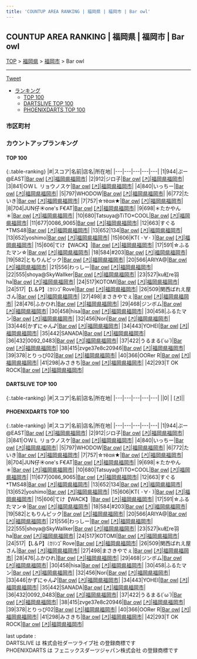 ```yaml
---
title: 'COUNTUP AREA RANKING | 福岡県 | 福岡市 | Bar owl'
---
```

## COUNTUP AREA RANKING | 福岡県 | 福岡市 | Bar owl

[TOP](/darts/rank/) > [福岡県](/darts/rank/福岡県/) > [福岡市](/darts/rank/福岡県/福岡市/) > Bar owl

___

<a href="https://twitter.com/share?ref_src=twsrc%5Etfw" data-text="COUNTUP AREA RANKING | 福岡県福岡市Bar owl" class="twitter-share-button" data-hashtags="DARTSLIVE,PHOENIXDARTS,darts,ダーツ" data-show-count="false">Tweet</a>

* [ランキング](#カウントアップランキング)
    * [TOP 100](#top-100)
    * [DARTSLIVE TOP 100](#dartslive-top-100)
    * [PHOENIXDARTS TOP 100](#phoenixdarts-top-100)

### 市区町村

<ul>

</ul>

### カウントアップランキング

#### TOP 100



{:.table-ranking}
|#|スコア|名前|店名|所在地|
|---|---|---|---|---|
|1|944|<span class="rank-name-pd">ぷー@EAST</span>|<a href="/darts/rank/shops/82139.html">Bar owl</a> <a href="https://vs.phoenixdarts.com/jp/shop/shopDetailInfo/s_82139?s_seq=82139">[↗]</a>|<a href="/darts/rank/福岡県/福岡市">福岡県福岡市</a>|
|2|912|<span class="rank-name-pd">ジロ子</span>|<a href="/darts/rank/shops/82139.html">Bar owl</a> <a href="https://vs.phoenixdarts.com/jp/shop/shopDetailInfo/s_82139?s_seq=82139">[↗]</a>|<a href="/darts/rank/福岡県/福岡市">福岡県福岡市</a>|
|3|841|<span class="rank-name-pd">ＯＷＬ リョウノスケ</span>|<a href="/darts/rank/shops/82139.html">Bar owl</a> <a href="https://vs.phoenixdarts.com/jp/shop/shopDetailInfo/s_82139?s_seq=82139">[↗]</a>|<a href="/darts/rank/福岡県/福岡市">福岡県福岡市</a>|
|4|840|<span class="rank-name-pd">いっちー</span>|<a href="/darts/rank/shops/82139.html">Bar owl</a> <a href="https://vs.phoenixdarts.com/jp/shop/shopDetailInfo/s_82139?s_seq=82139">[↗]</a>|<a href="/darts/rank/福岡県/福岡市">福岡県福岡市</a>|
|5|797|<span class="rank-name-pd">WHODOW</span>|<a href="/darts/rank/shops/82139.html">Bar owl</a> <a href="https://vs.phoenixdarts.com/jp/shop/shopDetailInfo/s_82139?s_seq=82139">[↗]</a>|<a href="/darts/rank/福岡県/福岡市">福岡県福岡市</a>|
|6|772|<span class="rank-name-pd">たいき</span>|<a href="/darts/rank/shops/82139.html">Bar owl</a> <a href="https://vs.phoenixdarts.com/jp/shop/shopDetailInfo/s_82139?s_seq=82139">[↗]</a>|<a href="/darts/rank/福岡県/福岡市">福岡県福岡市</a>|
|7|757|<span class="rank-name-pd">☆тёαя★</span>|<a href="/darts/rank/shops/82139.html">Bar owl</a> <a href="https://vs.phoenixdarts.com/jp/shop/shopDetailInfo/s_82139?s_seq=82139">[↗]</a>|<a href="/darts/rank/福岡県/福岡市">福岡県福岡市</a>|
|8|704|<span class="rank-name-pd">JUN仔☀︎one&#x27;s F€AT</span>|<a href="/darts/rank/shops/82139.html">Bar owl</a> <a href="https://vs.phoenixdarts.com/jp/shop/shopDetailInfo/s_82139?s_seq=82139">[↗]</a>|<a href="/darts/rank/福岡県/福岡市">福岡県福岡市</a>|
|9|698|<span class="rank-name-pd">＊たかやん＊</span>|<a href="/darts/rank/shops/82139.html">Bar owl</a> <a href="https://vs.phoenixdarts.com/jp/shop/shopDetailInfo/s_82139?s_seq=82139">[↗]</a>|<a href="/darts/rank/福岡県/福岡市">福岡県福岡市</a>|
|10|680|<span class="rank-name-pd">Tatsuya@TiTO×COOL</span>|<a href="/darts/rank/shops/82139.html">Bar owl</a> <a href="https://vs.phoenixdarts.com/jp/shop/shopDetailInfo/s_82139?s_seq=82139">[↗]</a>|<a href="/darts/rank/福岡県/福岡市">福岡県福岡市</a>|
|11|677|<span class="rank-name-pd">0086_9065</span>|<a href="/darts/rank/shops/82139.html">Bar owl</a> <a href="https://vs.phoenixdarts.com/jp/shop/shopDetailInfo/s_82139?s_seq=82139">[↗]</a>|<a href="/darts/rank/福岡県/福岡市">福岡県福岡市</a>|
|12|663|<span class="rank-name-pd">すぐる*TMS48</span>|<a href="/darts/rank/shops/82139.html">Bar owl</a> <a href="https://vs.phoenixdarts.com/jp/shop/shopDetailInfo/s_82139?s_seq=82139">[↗]</a>|<a href="/darts/rank/福岡県/福岡市">福岡県福岡市</a>|
|13|652|<span class="rank-name-pd">134</span>|<a href="/darts/rank/shops/82139.html">Bar owl</a> <a href="https://vs.phoenixdarts.com/jp/shop/shopDetailInfo/s_82139?s_seq=82139">[↗]</a>|<a href="/darts/rank/福岡県/福岡市">福岡県福岡市</a>|
|13|652|<span class="rank-name-pd">yoshimo</span>|<a href="/darts/rank/shops/82139.html">Bar owl</a> <a href="https://vs.phoenixdarts.com/jp/shop/shopDetailInfo/s_82139?s_seq=82139">[↗]</a>|<a href="/darts/rank/福岡県/福岡市">福岡県福岡市</a>|
|15|606|<span class="rank-name-pd">KT( ･∀･ )</span>|<a href="/darts/rank/shops/82139.html">Bar owl</a> <a href="https://vs.phoenixdarts.com/jp/shop/shopDetailInfo/s_82139?s_seq=82139">[↗]</a>|<a href="/darts/rank/福岡県/福岡市">福岡県福岡市</a>|
|15|606|<span class="rank-name-pd">てけ【WACK】</span>|<a href="/darts/rank/shops/82139.html">Bar owl</a> <a href="https://vs.phoenixdarts.com/jp/shop/shopDetailInfo/s_82139?s_seq=82139">[↗]</a>|<a href="/darts/rank/福岡県/福岡市">福岡県福岡市</a>|
|17|591|<span class="rank-name-pd">☆ふるたマン☆</span>|<a href="/darts/rank/shops/82139.html">Bar owl</a> <a href="https://vs.phoenixdarts.com/jp/shop/shopDetailInfo/s_82139?s_seq=82139">[↗]</a>|<a href="/darts/rank/福岡県/福岡市">福岡県福岡市</a>|
|18|584|<span class="rank-name-pd">#203</span>|<a href="/darts/rank/shops/82139.html">Bar owl</a> <a href="https://vs.phoenixdarts.com/jp/shop/shopDetailInfo/s_82139?s_seq=82139">[↗]</a>|<a href="/darts/rank/福岡県/福岡市">福岡県福岡市</a>|
|19|582|<span class="rank-name-pd">ともりんピック</span>|<a href="/darts/rank/shops/82139.html">Bar owl</a> <a href="https://vs.phoenixdarts.com/jp/shop/shopDetailInfo/s_82139?s_seq=82139">[↗]</a>|<a href="/darts/rank/福岡県/福岡市">福岡県福岡市</a>|
|20|566|<span class="rank-name-pd">ARIYA@</span>|<a href="/darts/rank/shops/82139.html">Bar owl</a> <a href="https://vs.phoenixdarts.com/jp/shop/shopDetailInfo/s_82139?s_seq=82139">[↗]</a>|<a href="/darts/rank/福岡県/福岡市">福岡県福岡市</a>|
|21|556|<span class="rank-name-pd">わっしー</span>|<a href="/darts/rank/shops/82139.html">Bar owl</a> <a href="https://vs.phoenixdarts.com/jp/shop/shopDetailInfo/s_82139?s_seq=82139">[↗]</a>|<a href="/darts/rank/福岡県/福岡市">福岡県福岡市</a>|
|22|555|<span class="rank-name-pd">shoya@SkyWallker</span>|<a href="/darts/rank/shops/82139.html">Bar owl</a> <a href="https://vs.phoenixdarts.com/jp/shop/shopDetailInfo/s_82139?s_seq=82139">[↗]</a>|<a href="/darts/rank/福岡県/福岡市">福岡県福岡市</a>|
|23|527|<span class="rank-name-pd">ku紅re羽ha</span>|<a href="/darts/rank/shops/82139.html">Bar owl</a> <a href="https://vs.phoenixdarts.com/jp/shop/shopDetailInfo/s_82139?s_seq=82139">[↗]</a>|<a href="/darts/rank/福岡県/福岡市">福岡県福岡市</a>|
|24|517|<span class="rank-name-pd">KOTOMI</span>|<a href="/darts/rank/shops/82139.html">Bar owl</a> <a href="https://vs.phoenixdarts.com/jp/shop/shopDetailInfo/s_82139?s_seq=82139">[↗]</a>|<a href="/darts/rank/福岡県/福岡市">福岡県福岡市</a>|
|24|517|<span class="rank-name-pd">【L＆P】ﾐｶﾘﾝｺﾞRove</span>|<a href="/darts/rank/shops/82139.html">Bar owl</a> <a href="https://vs.phoenixdarts.com/jp/shop/shopDetailInfo/s_82139?s_seq=82139">[↗]</a>|<a href="/darts/rank/福岡県/福岡市">福岡県福岡市</a>|
|26|509|<span class="rank-name-pd">関西ばれえ屋さん</span>|<a href="/darts/rank/shops/82139.html">Bar owl</a> <a href="https://vs.phoenixdarts.com/jp/shop/shopDetailInfo/s_82139?s_seq=82139">[↗]</a>|<a href="/darts/rank/福岡県/福岡市">福岡県福岡市</a>|
|27|498|<span class="rank-name-pd">まさきやでぇ</span>|<a href="/darts/rank/shops/82139.html">Bar owl</a> <a href="https://vs.phoenixdarts.com/jp/shop/shopDetailInfo/s_82139?s_seq=82139">[↗]</a>|<a href="/darts/rank/福岡県/福岡市">福岡県福岡市</a>|
|28|476|<span class="rank-name-pd">ふかひれ</span>|<a href="/darts/rank/shops/82139.html">Bar owl</a> <a href="https://vs.phoenixdarts.com/jp/shop/shopDetailInfo/s_82139?s_seq=82139">[↗]</a>|<a href="/darts/rank/福岡県/福岡市">福岡県福岡市</a>|
|29|468|<span class="rank-name-pd">ジンボム</span>|<a href="/darts/rank/shops/82139.html">Bar owl</a> <a href="https://vs.phoenixdarts.com/jp/shop/shopDetailInfo/s_82139?s_seq=82139">[↗]</a>|<a href="/darts/rank/福岡県/福岡市">福岡県福岡市</a>|
|30|458|<span class="rank-name-pd">hisa</span>|<a href="/darts/rank/shops/82139.html">Bar owl</a> <a href="https://vs.phoenixdarts.com/jp/shop/shopDetailInfo/s_82139?s_seq=82139">[↗]</a>|<a href="/darts/rank/福岡県/福岡市">福岡県福岡市</a>|
|30|458|<span class="rank-name-pd">ふるたマン</span>|<a href="/darts/rank/shops/82139.html">Bar owl</a> <a href="https://vs.phoenixdarts.com/jp/shop/shopDetailInfo/s_82139?s_seq=82139">[↗]</a>|<a href="/darts/rank/福岡県/福岡市">福岡県福岡市</a>|
|32|456|<span class="rank-name-pd">Nori</span>|<a href="/darts/rank/shops/82139.html">Bar owl</a> <a href="https://vs.phoenixdarts.com/jp/shop/shopDetailInfo/s_82139?s_seq=82139">[↗]</a>|<a href="/darts/rank/福岡県/福岡市">福岡県福岡市</a>|
|33|446|<span class="rank-name-pd">かずにゃん♪</span>|<a href="/darts/rank/shops/82139.html">Bar owl</a> <a href="https://vs.phoenixdarts.com/jp/shop/shopDetailInfo/s_82139?s_seq=82139">[↗]</a>|<a href="/darts/rank/福岡県/福岡市">福岡県福岡市</a>|
|34|443|<span class="rank-name-pd">YOHEI</span>|<a href="/darts/rank/shops/82139.html">Bar owl</a> <a href="https://vs.phoenixdarts.com/jp/shop/shopDetailInfo/s_82139?s_seq=82139">[↗]</a>|<a href="/darts/rank/福岡県/福岡市">福岡県福岡市</a>|
|35|442|<span class="rank-name-pd">SANADA</span>|<a href="/darts/rank/shops/82139.html">Bar owl</a> <a href="https://vs.phoenixdarts.com/jp/shop/shopDetailInfo/s_82139?s_seq=82139">[↗]</a>|<a href="/darts/rank/福岡県/福岡市">福岡県福岡市</a>|
|36|432|<span class="rank-name-pd">0092_0483</span>|<a href="/darts/rank/shops/82139.html">Bar owl</a> <a href="https://vs.phoenixdarts.com/jp/shop/shopDetailInfo/s_82139?s_seq=82139">[↗]</a>|<a href="/darts/rank/福岡県/福岡市">福岡県福岡市</a>|
|37|422|<span class="rank-name-pd">うるまる(´ω`)</span>|<a href="/darts/rank/shops/82139.html">Bar owl</a> <a href="https://vs.phoenixdarts.com/jp/shop/shopDetailInfo/s_82139?s_seq=82139">[↗]</a>|<a href="/darts/rank/福岡県/福岡市">福岡県福岡市</a>|
|38|415|<span class="rank-name-pd">zvge37e8c20946</span>|<a href="/darts/rank/shops/82139.html">Bar owl</a> <a href="https://vs.phoenixdarts.com/jp/shop/shopDetailInfo/s_82139?s_seq=82139">[↗]</a>|<a href="/darts/rank/福岡県/福岡市">福岡県福岡市</a>|
|39|378|<span class="rank-name-pd">とりっぴ02</span>|<a href="/darts/rank/shops/82139.html">Bar owl</a> <a href="https://vs.phoenixdarts.com/jp/shop/shopDetailInfo/s_82139?s_seq=82139">[↗]</a>|<a href="/darts/rank/福岡県/福岡市">福岡県福岡市</a>|
|40|366|<span class="rank-name-pd">OORer R</span>|<a href="/darts/rank/shops/82139.html">Bar owl</a> <a href="https://vs.phoenixdarts.com/jp/shop/shopDetailInfo/s_82139?s_seq=82139">[↗]</a>|<a href="/darts/rank/福岡県/福岡市">福岡県福岡市</a>|
|41|298|<span class="rank-name-pd">みさきち</span>|<a href="/darts/rank/shops/82139.html">Bar owl</a> <a href="https://vs.phoenixdarts.com/jp/shop/shopDetailInfo/s_82139?s_seq=82139">[↗]</a>|<a href="/darts/rank/福岡県/福岡市">福岡県福岡市</a>|
|42|293|<span class="rank-name-pd">T OK ROCK</span>|<a href="/darts/rank/shops/82139.html">Bar owl</a> <a href="https://vs.phoenixdarts.com/jp/shop/shopDetailInfo/s_82139?s_seq=82139">[↗]</a>|<a href="/darts/rank/福岡県/福岡市">福岡県福岡市</a>|


#### DARTSLIVE TOP 100



{:.table-ranking}
|#|スコア|名前|店名|所在地|
|---|---|---|---|---|
||0|<span class="rank-name-dl"> </span>|<a href="/darts/rank/shops/.html"></a> <a href="">[↗]</a>|<a href="/darts/rank//"></a>|


#### PHOENIXDARTS TOP 100



{:.table-ranking}
|#|スコア|名前|店名|所在地|
|---|---|---|---|---|
|1|944|<span class="rank-name-pd">ぷー@EAST</span>|<a href="/darts/rank/shops/82139.html">Bar owl</a> <a href="https://vs.phoenixdarts.com/jp/shop/shopDetailInfo/s_82139?s_seq=82139">[↗]</a>|<a href="/darts/rank/福岡県/福岡市">福岡県福岡市</a>|
|2|912|<span class="rank-name-pd">ジロ子</span>|<a href="/darts/rank/shops/82139.html">Bar owl</a> <a href="https://vs.phoenixdarts.com/jp/shop/shopDetailInfo/s_82139?s_seq=82139">[↗]</a>|<a href="/darts/rank/福岡県/福岡市">福岡県福岡市</a>|
|3|841|<span class="rank-name-pd">ＯＷＬ リョウノスケ</span>|<a href="/darts/rank/shops/82139.html">Bar owl</a> <a href="https://vs.phoenixdarts.com/jp/shop/shopDetailInfo/s_82139?s_seq=82139">[↗]</a>|<a href="/darts/rank/福岡県/福岡市">福岡県福岡市</a>|
|4|840|<span class="rank-name-pd">いっちー</span>|<a href="/darts/rank/shops/82139.html">Bar owl</a> <a href="https://vs.phoenixdarts.com/jp/shop/shopDetailInfo/s_82139?s_seq=82139">[↗]</a>|<a href="/darts/rank/福岡県/福岡市">福岡県福岡市</a>|
|5|797|<span class="rank-name-pd">WHODOW</span>|<a href="/darts/rank/shops/82139.html">Bar owl</a> <a href="https://vs.phoenixdarts.com/jp/shop/shopDetailInfo/s_82139?s_seq=82139">[↗]</a>|<a href="/darts/rank/福岡県/福岡市">福岡県福岡市</a>|
|6|772|<span class="rank-name-pd">たいき</span>|<a href="/darts/rank/shops/82139.html">Bar owl</a> <a href="https://vs.phoenixdarts.com/jp/shop/shopDetailInfo/s_82139?s_seq=82139">[↗]</a>|<a href="/darts/rank/福岡県/福岡市">福岡県福岡市</a>|
|7|757|<span class="rank-name-pd">☆тёαя★</span>|<a href="/darts/rank/shops/82139.html">Bar owl</a> <a href="https://vs.phoenixdarts.com/jp/shop/shopDetailInfo/s_82139?s_seq=82139">[↗]</a>|<a href="/darts/rank/福岡県/福岡市">福岡県福岡市</a>|
|8|704|<span class="rank-name-pd">JUN仔☀︎one&#x27;s F€AT</span>|<a href="/darts/rank/shops/82139.html">Bar owl</a> <a href="https://vs.phoenixdarts.com/jp/shop/shopDetailInfo/s_82139?s_seq=82139">[↗]</a>|<a href="/darts/rank/福岡県/福岡市">福岡県福岡市</a>|
|9|698|<span class="rank-name-pd">＊たかやん＊</span>|<a href="/darts/rank/shops/82139.html">Bar owl</a> <a href="https://vs.phoenixdarts.com/jp/shop/shopDetailInfo/s_82139?s_seq=82139">[↗]</a>|<a href="/darts/rank/福岡県/福岡市">福岡県福岡市</a>|
|10|680|<span class="rank-name-pd">Tatsuya@TiTO×COOL</span>|<a href="/darts/rank/shops/82139.html">Bar owl</a> <a href="https://vs.phoenixdarts.com/jp/shop/shopDetailInfo/s_82139?s_seq=82139">[↗]</a>|<a href="/darts/rank/福岡県/福岡市">福岡県福岡市</a>|
|11|677|<span class="rank-name-pd">0086_9065</span>|<a href="/darts/rank/shops/82139.html">Bar owl</a> <a href="https://vs.phoenixdarts.com/jp/shop/shopDetailInfo/s_82139?s_seq=82139">[↗]</a>|<a href="/darts/rank/福岡県/福岡市">福岡県福岡市</a>|
|12|663|<span class="rank-name-pd">すぐる*TMS48</span>|<a href="/darts/rank/shops/82139.html">Bar owl</a> <a href="https://vs.phoenixdarts.com/jp/shop/shopDetailInfo/s_82139?s_seq=82139">[↗]</a>|<a href="/darts/rank/福岡県/福岡市">福岡県福岡市</a>|
|13|652|<span class="rank-name-pd">134</span>|<a href="/darts/rank/shops/82139.html">Bar owl</a> <a href="https://vs.phoenixdarts.com/jp/shop/shopDetailInfo/s_82139?s_seq=82139">[↗]</a>|<a href="/darts/rank/福岡県/福岡市">福岡県福岡市</a>|
|13|652|<span class="rank-name-pd">yoshimo</span>|<a href="/darts/rank/shops/82139.html">Bar owl</a> <a href="https://vs.phoenixdarts.com/jp/shop/shopDetailInfo/s_82139?s_seq=82139">[↗]</a>|<a href="/darts/rank/福岡県/福岡市">福岡県福岡市</a>|
|15|606|<span class="rank-name-pd">KT( ･∀･ )</span>|<a href="/darts/rank/shops/82139.html">Bar owl</a> <a href="https://vs.phoenixdarts.com/jp/shop/shopDetailInfo/s_82139?s_seq=82139">[↗]</a>|<a href="/darts/rank/福岡県/福岡市">福岡県福岡市</a>|
|15|606|<span class="rank-name-pd">てけ【WACK】</span>|<a href="/darts/rank/shops/82139.html">Bar owl</a> <a href="https://vs.phoenixdarts.com/jp/shop/shopDetailInfo/s_82139?s_seq=82139">[↗]</a>|<a href="/darts/rank/福岡県/福岡市">福岡県福岡市</a>|
|17|591|<span class="rank-name-pd">☆ふるたマン☆</span>|<a href="/darts/rank/shops/82139.html">Bar owl</a> <a href="https://vs.phoenixdarts.com/jp/shop/shopDetailInfo/s_82139?s_seq=82139">[↗]</a>|<a href="/darts/rank/福岡県/福岡市">福岡県福岡市</a>|
|18|584|<span class="rank-name-pd">#203</span>|<a href="/darts/rank/shops/82139.html">Bar owl</a> <a href="https://vs.phoenixdarts.com/jp/shop/shopDetailInfo/s_82139?s_seq=82139">[↗]</a>|<a href="/darts/rank/福岡県/福岡市">福岡県福岡市</a>|
|19|582|<span class="rank-name-pd">ともりんピック</span>|<a href="/darts/rank/shops/82139.html">Bar owl</a> <a href="https://vs.phoenixdarts.com/jp/shop/shopDetailInfo/s_82139?s_seq=82139">[↗]</a>|<a href="/darts/rank/福岡県/福岡市">福岡県福岡市</a>|
|20|566|<span class="rank-name-pd">ARIYA@</span>|<a href="/darts/rank/shops/82139.html">Bar owl</a> <a href="https://vs.phoenixdarts.com/jp/shop/shopDetailInfo/s_82139?s_seq=82139">[↗]</a>|<a href="/darts/rank/福岡県/福岡市">福岡県福岡市</a>|
|21|556|<span class="rank-name-pd">わっしー</span>|<a href="/darts/rank/shops/82139.html">Bar owl</a> <a href="https://vs.phoenixdarts.com/jp/shop/shopDetailInfo/s_82139?s_seq=82139">[↗]</a>|<a href="/darts/rank/福岡県/福岡市">福岡県福岡市</a>|
|22|555|<span class="rank-name-pd">shoya@SkyWallker</span>|<a href="/darts/rank/shops/82139.html">Bar owl</a> <a href="https://vs.phoenixdarts.com/jp/shop/shopDetailInfo/s_82139?s_seq=82139">[↗]</a>|<a href="/darts/rank/福岡県/福岡市">福岡県福岡市</a>|
|23|527|<span class="rank-name-pd">ku紅re羽ha</span>|<a href="/darts/rank/shops/82139.html">Bar owl</a> <a href="https://vs.phoenixdarts.com/jp/shop/shopDetailInfo/s_82139?s_seq=82139">[↗]</a>|<a href="/darts/rank/福岡県/福岡市">福岡県福岡市</a>|
|24|517|<span class="rank-name-pd">KOTOMI</span>|<a href="/darts/rank/shops/82139.html">Bar owl</a> <a href="https://vs.phoenixdarts.com/jp/shop/shopDetailInfo/s_82139?s_seq=82139">[↗]</a>|<a href="/darts/rank/福岡県/福岡市">福岡県福岡市</a>|
|24|517|<span class="rank-name-pd">【L＆P】ﾐｶﾘﾝｺﾞRove</span>|<a href="/darts/rank/shops/82139.html">Bar owl</a> <a href="https://vs.phoenixdarts.com/jp/shop/shopDetailInfo/s_82139?s_seq=82139">[↗]</a>|<a href="/darts/rank/福岡県/福岡市">福岡県福岡市</a>|
|26|509|<span class="rank-name-pd">関西ばれえ屋さん</span>|<a href="/darts/rank/shops/82139.html">Bar owl</a> <a href="https://vs.phoenixdarts.com/jp/shop/shopDetailInfo/s_82139?s_seq=82139">[↗]</a>|<a href="/darts/rank/福岡県/福岡市">福岡県福岡市</a>|
|27|498|<span class="rank-name-pd">まさきやでぇ</span>|<a href="/darts/rank/shops/82139.html">Bar owl</a> <a href="https://vs.phoenixdarts.com/jp/shop/shopDetailInfo/s_82139?s_seq=82139">[↗]</a>|<a href="/darts/rank/福岡県/福岡市">福岡県福岡市</a>|
|28|476|<span class="rank-name-pd">ふかひれ</span>|<a href="/darts/rank/shops/82139.html">Bar owl</a> <a href="https://vs.phoenixdarts.com/jp/shop/shopDetailInfo/s_82139?s_seq=82139">[↗]</a>|<a href="/darts/rank/福岡県/福岡市">福岡県福岡市</a>|
|29|468|<span class="rank-name-pd">ジンボム</span>|<a href="/darts/rank/shops/82139.html">Bar owl</a> <a href="https://vs.phoenixdarts.com/jp/shop/shopDetailInfo/s_82139?s_seq=82139">[↗]</a>|<a href="/darts/rank/福岡県/福岡市">福岡県福岡市</a>|
|30|458|<span class="rank-name-pd">hisa</span>|<a href="/darts/rank/shops/82139.html">Bar owl</a> <a href="https://vs.phoenixdarts.com/jp/shop/shopDetailInfo/s_82139?s_seq=82139">[↗]</a>|<a href="/darts/rank/福岡県/福岡市">福岡県福岡市</a>|
|30|458|<span class="rank-name-pd">ふるたマン</span>|<a href="/darts/rank/shops/82139.html">Bar owl</a> <a href="https://vs.phoenixdarts.com/jp/shop/shopDetailInfo/s_82139?s_seq=82139">[↗]</a>|<a href="/darts/rank/福岡県/福岡市">福岡県福岡市</a>|
|32|456|<span class="rank-name-pd">Nori</span>|<a href="/darts/rank/shops/82139.html">Bar owl</a> <a href="https://vs.phoenixdarts.com/jp/shop/shopDetailInfo/s_82139?s_seq=82139">[↗]</a>|<a href="/darts/rank/福岡県/福岡市">福岡県福岡市</a>|
|33|446|<span class="rank-name-pd">かずにゃん♪</span>|<a href="/darts/rank/shops/82139.html">Bar owl</a> <a href="https://vs.phoenixdarts.com/jp/shop/shopDetailInfo/s_82139?s_seq=82139">[↗]</a>|<a href="/darts/rank/福岡県/福岡市">福岡県福岡市</a>|
|34|443|<span class="rank-name-pd">YOHEI</span>|<a href="/darts/rank/shops/82139.html">Bar owl</a> <a href="https://vs.phoenixdarts.com/jp/shop/shopDetailInfo/s_82139?s_seq=82139">[↗]</a>|<a href="/darts/rank/福岡県/福岡市">福岡県福岡市</a>|
|35|442|<span class="rank-name-pd">SANADA</span>|<a href="/darts/rank/shops/82139.html">Bar owl</a> <a href="https://vs.phoenixdarts.com/jp/shop/shopDetailInfo/s_82139?s_seq=82139">[↗]</a>|<a href="/darts/rank/福岡県/福岡市">福岡県福岡市</a>|
|36|432|<span class="rank-name-pd">0092_0483</span>|<a href="/darts/rank/shops/82139.html">Bar owl</a> <a href="https://vs.phoenixdarts.com/jp/shop/shopDetailInfo/s_82139?s_seq=82139">[↗]</a>|<a href="/darts/rank/福岡県/福岡市">福岡県福岡市</a>|
|37|422|<span class="rank-name-pd">うるまる(´ω`)</span>|<a href="/darts/rank/shops/82139.html">Bar owl</a> <a href="https://vs.phoenixdarts.com/jp/shop/shopDetailInfo/s_82139?s_seq=82139">[↗]</a>|<a href="/darts/rank/福岡県/福岡市">福岡県福岡市</a>|
|38|415|<span class="rank-name-pd">zvge37e8c20946</span>|<a href="/darts/rank/shops/82139.html">Bar owl</a> <a href="https://vs.phoenixdarts.com/jp/shop/shopDetailInfo/s_82139?s_seq=82139">[↗]</a>|<a href="/darts/rank/福岡県/福岡市">福岡県福岡市</a>|
|39|378|<span class="rank-name-pd">とりっぴ02</span>|<a href="/darts/rank/shops/82139.html">Bar owl</a> <a href="https://vs.phoenixdarts.com/jp/shop/shopDetailInfo/s_82139?s_seq=82139">[↗]</a>|<a href="/darts/rank/福岡県/福岡市">福岡県福岡市</a>|
|40|366|<span class="rank-name-pd">OORer R</span>|<a href="/darts/rank/shops/82139.html">Bar owl</a> <a href="https://vs.phoenixdarts.com/jp/shop/shopDetailInfo/s_82139?s_seq=82139">[↗]</a>|<a href="/darts/rank/福岡県/福岡市">福岡県福岡市</a>|
|41|298|<span class="rank-name-pd">みさきち</span>|<a href="/darts/rank/shops/82139.html">Bar owl</a> <a href="https://vs.phoenixdarts.com/jp/shop/shopDetailInfo/s_82139?s_seq=82139">[↗]</a>|<a href="/darts/rank/福岡県/福岡市">福岡県福岡市</a>|
|42|293|<span class="rank-name-pd">T OK ROCK</span>|<a href="/darts/rank/shops/82139.html">Bar owl</a> <a href="https://vs.phoenixdarts.com/jp/shop/shopDetailInfo/s_82139?s_seq=82139">[↗]</a>|<a href="/darts/rank/福岡県/福岡市">福岡県福岡市</a>|


<div class="footer border-top border-gray-light mt-5 pt-3 text-right text-gray">
    last update : <span style="font-weight: italic" id="foot_last_modified"></span><br />
    DARTSLIVE は 株式会社ダーツライブ社 の登録商標です<br />
    PHOENIXDARTS は フェニックスダーツジャパン株式会社 の登録商標です<br />
</div>

<script src="https://cdnjs.cloudflare.com/ajax/libs/jquery.tablesorter/2.31.3/js/jquery.tablesorter.min.js" integrity="sha512-qzgd5cYSZcosqpzpn7zF2ZId8f/8CHmFKZ8j7mU4OUXTNRd5g+ZHBPsgKEwoqxCtdQvExE5LprwwPAgoicguNg==" crossorigin="anonymous" referrerpolicy="no-referrer"></script>
<link rel="stylesheet" href="https://cdnjs.cloudflare.com/ajax/libs/jquery.tablesorter/2.31.3/css/theme.default.min.css" integrity="sha512-wghhOJkjQX0Lh3NSWvNKeZ0ZpNn+SPVXX1Qyc9OCaogADktxrBiBdKGDoqVUOyhStvMBmJQ8ZdMHiR3wuEq8+w==" crossorigin="anonymous" referrerpolicy="no-referrer" />
<script>
$(function() {
    $(".table-ranking").tablesorter({sortList:[[0, 0]]});
    $("#foot_last_modified").text(formatDate(new Date(document.lastModified), 'yyyy-MM-dd HH:mm:ss'));
});
</script>

<script async src="https://platform.twitter.com/widgets.js" charset="utf-8"></script>